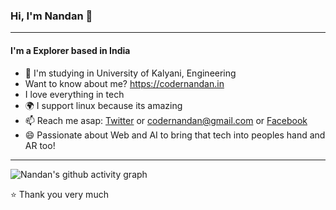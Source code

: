 ### Hi, I'm Nandan 👋
---

#### I'm a Explorer based in India
- 🏢 I'm  studying in University of Kalyani, Engineering
- Want to know about me? https://codernandan.in
- I love everything in tech
- 🌍 I support linux because its amazing
- 📫 Reach me asap: <a href="https://twitter.com/coder_nandan/">Twitter</a> or codernandan@gmail.com or <a href="https://facebook.com/codernandan/">Facebook</a> 
- 😄 Passionate about Web and AI to bring that tech into peoples hand and AR too!


---


![Nandan's github activity graph](https://github-readme-activity-graph.vercel.app/graph?username=nandanNM&bg_color=000000&color=ffffff&line=ffa047&point=1b03d3&area=true&hide_border=true)

⭐️ Thank you very much
